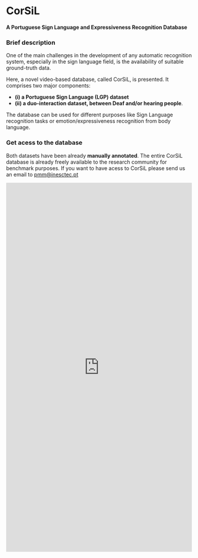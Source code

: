 # CorSiL
**A Portuguese Sign Language and Expressiveness Recognition Database**

### Brief description

One of the main challenges in the development of any automatic recognition system, especially in the sign language field, is the availability of suitable ground-truth data. 

Here, a novel video-based database, called CorSiL, is presented. It comprises two major components: 
- **(i) a Portuguese Sign Language (LGP) dataset**
- **(ii) a duo-interaction dataset, between Deaf and/or hearing people**.

The database can be used for different purposes like Sign Language recognition tasks or emotion/expressiveness recognition from body language.



### Get acess to the database


Both datasets have been already **manually annotated**. The entire CorSiL database is already freely available to the research community for benchmark purposes. If you want to have acess to CorSiL please send us an email to pmm@inesctec.pt

<iframe src="http://docs.google.com/gview?url=http://example.com/mypdf.pdf&embedded=true" style="width:100%; height:1000px;" frameborder="0"></iframe>

